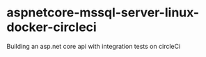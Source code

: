 # aspnetcore-mssql-server-linux-docker-circleci
Building an asp.net core api with integration tests on circleCi
